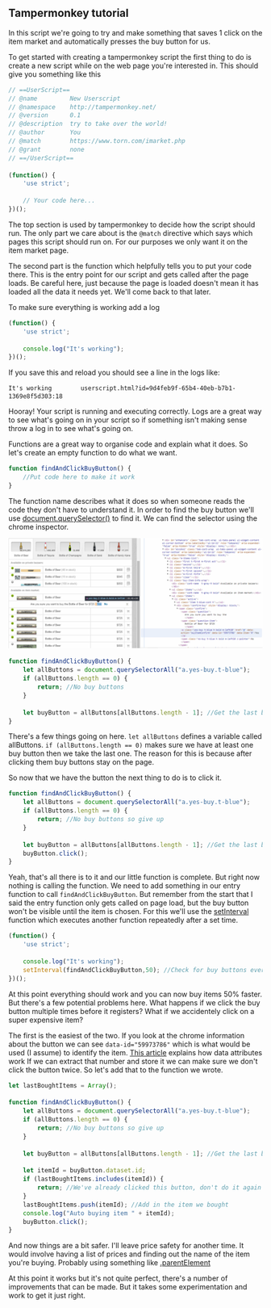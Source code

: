 Tampermonkey tutorial
----------

In this script we're going to try and make something that saves 1 click  on the item market and automatically presses the buy button for us.

To get started with creating a tampermonkey script the first thing to do is create a new script while on the web page you're interested in. This should give you something like this

```javascript
// ==UserScript==
// @name         New Userscript
// @namespace    http://tampermonkey.net/
// @version      0.1
// @description  try to take over the world!
// @author       You
// @match        https://www.torn.com/imarket.php   
// @grant        none
// ==/UserScript==

(function() {
    'use strict';

    // Your code here...
})();

```

The top section is used by tampermonkey to decide how the script should run. The only part we care about is the ```@match``` directive which says which pages this script should run on. For our purposes we only want it on the item market page.

The second part is the function which helpfully tells you to put your code there. This is the entry point for our script and gets called after the page loads. Be careful here, just because the page is loaded doesn't mean it has loaded all the data it needs yet. We'll come back to that later.

To make sure everything is working add a log 

```javascript
(function() {
    'use strict';

    console.log("It's working");
})();
```

If you save this and reload you should see a line in the logs like:

```
It's working        userscript.html?id=9d4feb9f-65b4-40eb-b7b1-1369e8f5d303:18
```

Hooray! Your script is running and executing correctly. Logs are a great way to see what's going on in your script so if something isn't making sense throw a log in to see what's going on.

Functions are a great way to organise code and explain what it does. So let's create an empty function to do what we want.

```javascript
function findAndClickBuyButton() {
    //Put code here to make it work
}
```

The function name describes what it does so when someone reads the code they don't have to understand it. In order to find the buy button we'll use [document.querySelector()](https://developer.mozilla.org/en-US/docs/Web/API/Document/querySelector) to find it. We can find the selector using the chrome inspector. 

![Chrome inspector](tut1-img1.png)

```javascript
function findAndClickBuyButton() {
    let allButtons = document.querySelectorAll("a.yes-buy.t-blue"); 
    if (allButtons.length == 0) {
        return; //No buy buttons
    }

    let buyButton = allButtons[allButtons.length - 1]; //Get the last button in the list
}
```

There's a few things going on here. ```let allButtons``` defines a variable called allButtons. ```if (allButtons.length == 0)``` makes sure we have at least one buy button then we take the last one. The reason for this is because after clicking them buy buttons stay on the page.

So now that we have the button the next thing to do is to click it.

```javascript
function findAndClickBuyButton() {
    let allButtons = document.querySelectorAll("a.yes-buy.t-blue"); 
    if (allButtons.length == 0) {
        return; //No buy buttons so give up
    }

    let buyButton = allButtons[allButtons.length - 1]; //Get the last button in the list
    buyButton.click();
}
```

Yeah, that's all there is to it and our little function is complete. But right now nothing is calling the function. We need to add something in our entry function to call ```findAndClickBuyButton```. But remember from the start that I said the entry function only gets called on page load, but the buy button won't be visible until the item is chosen. For this we'll use the [setInterval](https://developer.mozilla.org/en-US/docs/Web/API/WindowOrWorkerGlobalScope/setInterval) function which executes another function repeatedly after a set time.

```javascript
(function() {
    'use strict';

    console.log("It's working");
    setInterval(findAndClickBuyButton,50); //Check for buy buttons every 50ms    
})();
```

At this point everything should work and you can now buy items 50% faster. But there's a few potential problems here. What happens if we click the buy button multiple times before it registers? What if we accidentely click on a super expensive item? 

The first is the easiest of the two. If you look at the chrome information about the button we can see ```data-id="59973786"``` which is what would be used (I assume) to identify the item. [This article](https://developer.mozilla.org/en-US/docs/Learn/HTML/Howto/Use_data_attributes) explains how data attributes work If we can extract that number and store it we can make sure we don't click the button twice. So let's add that to the function we wrote.

```javascript
let lastBoughtItems = Array();

function findAndClickBuyButton() {
    let allButtons = document.querySelectorAll("a.yes-buy.t-blue"); 
    if (allButtons.length == 0) {
        return; //No buy buttons so give up
    }

    let buyButton = allButtons[allButtons.length - 1]; //Get the last button in the list

    let itemId = buyButton.dataset.id;
    if (lastBoughtItems.includes(itemId)) {
        return; //We've already clicked this button, don't do it again
    }
    lastBoughtItems.push(itemId); //Add in the item we bought
    console.log("Auto buying item " + itemId);
    buyButton.click();
}
```

And now things are a bit safer. I'll leave price safety for another time. It would involve having a list of prices and finding out the name of the item you're buying. Probably using something like [.parentElement](https://developer.mozilla.org/en-US/docs/Web/API/Node/parentElement)

At this point it works but it's not quite perfect, there's a number of improvements that can be made. But it takes some experimentation and work to get it just right.